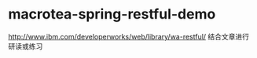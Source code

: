 macrotea-spring-restful-demo
============================

http://www.ibm.com/developerworks/web/library/wa-restful/ 结合文章进行研读或练习